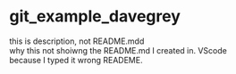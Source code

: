 # git_example_davegrey
this is description, not README.mdd   
why this not shoiwng the README.md I created in. VScode   
because I typed it wrong READEME.   

